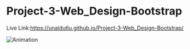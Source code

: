 # Project-3-Web_Design-Bootstrap

 Live Link:https://unaldutlu.github.io/Project-3-Web_Design-Bootstrap/
 
 
 
![Animation](https://user-images.githubusercontent.com/94699375/193426699-b97862b7-fa35-4b10-b2c6-7e57dff26eb9.gif)
